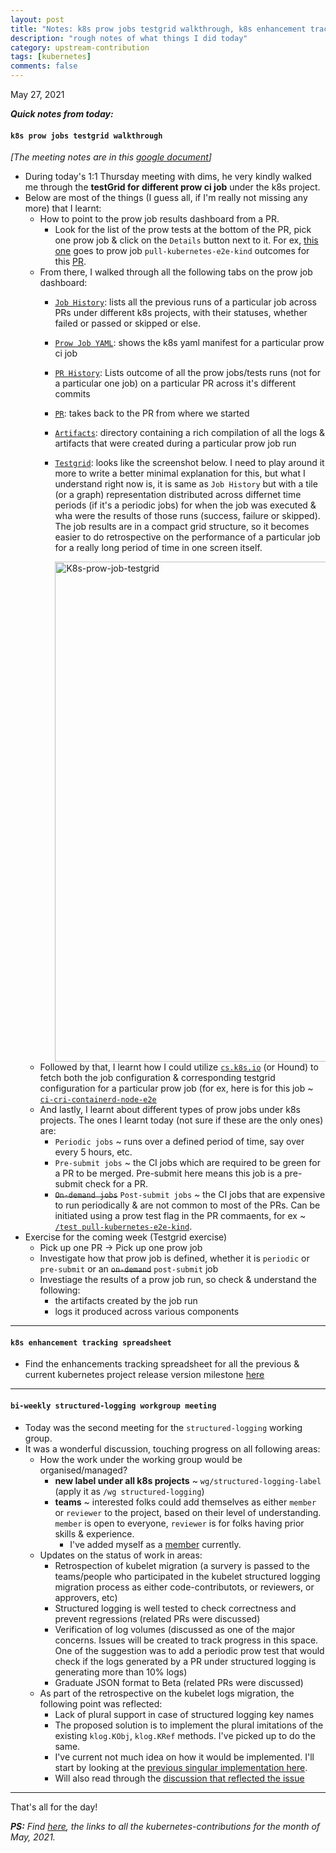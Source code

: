 ```yaml
---
layout: post
title: "Notes: k8s prow jobs testgrid walkthrough, k8s enhancement tracking spreadsheet, bi-weekly structured-logging workgroup meeting #19"
description: "rough notes of what things I did today"
category: upstream-contribution
tags: [kubernetes]
comments: false
---
```


May 27, 2021


***Quick notes from today:***

#### `k8s prow jobs testgrid walkthrough`

*[The meeting notes are in this [google document](https://docs.google.com/document/d/1ekAkKUt67WH_7nYrA3imDWTFVeY69a9y1qi_fruGksg/edit?usp=sharing)]*

- During today's 1:1 Thursday meeting with dims, he very kindly walked me through the **testGrid for different prow ci job** under the k8s project. 
- Below are most of the things (I guess all, if I'm really not missing any more) that I learnt: 
     - How to point to the prow job results dashboard from a PR. 
         - Look for the list of the prow tests at the bottom of the PR, pick one prow job & click on the `Details` button next to it. For ex, [this one](https://prow.k8s.io/view/gs/kubernetes-jenkins/pr-logs/pull/102332/pull-kubernetes-e2e-kind/1397528065768165376) goes to prow job `pull-kubernetes-e2e-kind` outcomes for this [PR](https://github.com/kubernetes/kubernetes/pull/102332).
     - From there, I walked through all the following tabs on the prow job dashboard:
         - [`Job History`](https://prow.k8s.io/job-history/gs/kubernetes-jenkins/pr-logs/directory/pull-kubernetes-e2e-kind): lists all the previous runs of a particular job across PRs under different k8s projects, with their statuses, whether failed or passed or skipped or else.
         - [`Prow Job YAML`](https://prow.k8s.io/prowjob?prowjob=c2ea64e1-be1c-11eb-ade9-d23ecbe60be7): shows the k8s yaml manifest for a particular prow ci job
         - [`PR History`](https://prow.k8s.io/pr-history?org=kubernetes&repo=kubernetes&pr=102332): Lists outcome of all the prow jobs/tests runs (not for a particular one job) on a particular PR across it's different commits
         - [`PR`](https://github.com/kubernetes/kubernetes/pull/102332): takes back to the PR from where we started
         - [`Artifacts`](https://gcsweb.k8s.io/gcs/kubernetes-jenkins/pr-logs/pull/102332/pull-kubernetes-e2e-kind/1397528065768165376/): directory containing a rich compilation of all the logs & artifacts that were created during a particular prow job run
         - [`Testgrid`](https://testgrid.k8s.io/presubmits-kubernetes-blocking#pull-kubernetes-e2e-kind): looks like the screenshot below. I need to play around it more to write a better minimal explanation for this, but what I understand right now is, it is same as `Job History` but with a tile (or a graph) representation distributed across differnet time periods (if it's a periodic jobs) for when the job was executed & wha were the results of those runs (success, failure or skipped). The job results are in a compact grid structure, so it becomes easier to do retrospective on the performance of a particular job for a really long period of time in one screen itself.

           <img src="https://user-images.githubusercontent.com/30499743/119876626-b6798d00-bf45-11eb-8ce3-52252fa885eb.png" alt="K8s-prow-job-testgrid" width="800"/>
     - Followed by that, I learnt how I could utilize [`cs.k8s.io`](https://cs.k8s.io) (or Hound) to fetch both the job configuration & corresponding testgrid configuration for a particular prow job (for ex, here is for this job ~ [`ci-cri-containerd-node-e2e`](https://cs.k8s.io/?q=ci-cri-containerd-node-e2e&i=nope&files=&excludeFiles=&repos=kubernetes/test-infra)
     - And lastly, I learnt about different types of prow jobs under k8s projects. The ones I learnt today (not sure if these are the only ones) are:
         - `Periodic jobs` ~ runs over a defined period of time, say over every 5 hours, etc.
         - `Pre-submit jobs` ~ the CI jobs which are required to be green for a PR to be merged. Pre-submit here means this job is a pre-submit check for a PR.
         - <s>`On-demand jobs`</s>  `Post-submit jobs` ~ the CI jobs that are expensive to run periodically & are not common to most of the PRs. Can be initiated using a prow test flag in the PR commaents, for ex ~ [`/test pull-kubernetes-e2e-kind`](https://github.com/kubernetes/kubernetes/pull/101571#issuecomment-828304420).
- Exercise for the coming week (Testgrid exercise)
     - Pick up one PR -> Pick up one prow job
     - Investigate how that prow job is defined, whether it is `periodic` or `pre-submit` or an <s>`on-demand`</s> `post-submit` job
     - Investiage the results of a prow job run, so check & understand the following:
         - the artifacts created by the job run
         - logs it produced across various components

---

#### `k8s enhancement tracking spreadsheet`

- Find the enhancements tracking spreadsheet for all the previous & current kubernetes project release version milestone [here](https://github.com/kubernetes/enhancements#enhancements-tracking-spreadsheet)

---

#### `bi-weekly structured-logging workgroup meeting`

- Today was the second meeting for the `structured-logging` working group.
- It was a wonderful discussion, touching progress on all following areas:
    - How the work under the working group would be organised/managed?
        - **new label under all k8s projects** ~ `wg/structured-logging-label` (apply it as `/wg structured-logging`)
        - **teams** ~ interested folks could add themselves as either `member` or `reviewer` to the project, based on their level of understanding. `member` is open to everyone, `reviewer` is for folks having prior skills & experience.
            - I've added myself as a [member](https://github.com/kubernetes/org/pull/2739) currently.
    - Updates on the status of work in areas:
        - Retrospection of kubelet migration (a survery is passed to the teams/people who participated in the kubelet structured logging migration process as either code-contributots, or reviewers, or approvers, etc)
        - Structured logging is well tested to check correctness and prevent regressions (related PRs were discussed)
        - Verification of log volumes (discussed as one of the major concerns. Issues will be created to track progress in this space. One of the suggestion was to add a periodic prow test that would check if the logs generated by a PR under structured logging is generating more than 10% logs)
        - Graduate JSON format to Beta (related PRs were discussed)
    - As part of the retrospective on the kubelet logs migration, the following point was reflected:
        -  Lack of plural support in case of structured logging key names
        -  The proposed solution is to implement the plural imitations of the existing `klog.KObj`, `klog.KRef` methods. I've picked up to do the same.
        -  I've current not much idea on how it would be implemented. I'll start by looking at the [previous singular implementation here](https://www.google.com/url?q=https://github.com/kubernetes/klog/pull/128/files&sa=D&source=editors&ust=1622144426669000&usg=AOvVaw37UBoMSF4M4ymn-qgwQiw5).
        -  Will also read through the [discussion that reflected the issue](https://github.com/kubernetes/kubernetes/pull/99799#discussion_r588252534)

---

That's all for the day!

***PS:** Find [here](https://www.psaggu.com/kubernetes.html#may-2021), the links to all the kubernetes-contributions for the month of May, 2021.*
